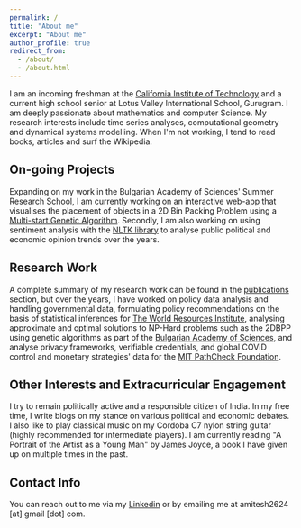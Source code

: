 ```yaml
---
permalink: /
title: "About me"
excerpt: "About me"
author_profile: true
redirect_from: 
  - /about/
  - /about.html
---
```

I am an incoming freshman at the [California Institute of Technology](https://caltech.edu) and a current high school senior at Lotus Valley International School, Gurugram. I am deeply passionate about mathematics and computer Science. My research interests include time series analyses, computational geometry and dynamical systems modelling. When I'm not working, I tend to read books, articles and surf the Wikipedia.

On-going Projects
------
Expanding on my work in the Bulgarian Academy of Sciences' Summer Research School, I am currently working on an interactive web-app that visualises the placement of objects in a 2D Bin Packing Problem using a [Multi-start Genetic Algorithm](https://link.springer.com/chapter/10.1007/0-306-48056-5_12). Secondly, I am also working on using sentiment analysis with the [NLTK library](https://www.nltk.org/) to analyse public political and economic opinion trends over the years.  

Research Work
------
A complete summary of my research work can be found in the [publications](https://amitesh2624.github.io/publications) section, but over the years, I have worked on policy data analysis and handling governmental data, formulating policy recommendations on the basis of statistical inferences for [The World Resources Institute](https://www.wri.org/), analysing approximate and optimal solutions to NP-Hard problems such as the 2DBPP using genetic algorithms as part of the [Bulgarian Academy of Sciences](https://bas.bg), and analyse privacy frameworks, verifiable credentials, and global COVID control and monetary strategies' data for the [MIT PathCheck Foundation](https://www.pathcheck.org/).

Other Interests and Extracurricular Engagement
------
I try to remain politically active and a responsible citizen of India. In my free time, I write blogs on my stance on various political and economic debates. I also like to play classical music on my Cordoba C7 nylon string guitar (highly recommended for intermediate players). I am currently reading "A Portrait of the Artist as a Young Man" by James Joyce, a book I have given up on multiple times in the past. 

Contact Info
------
You can reach out to me via my [Linkedin](https://linkedin.com/in/aapandey) or by emailing me at amitesh2624 [at] gmail [dot] com.
